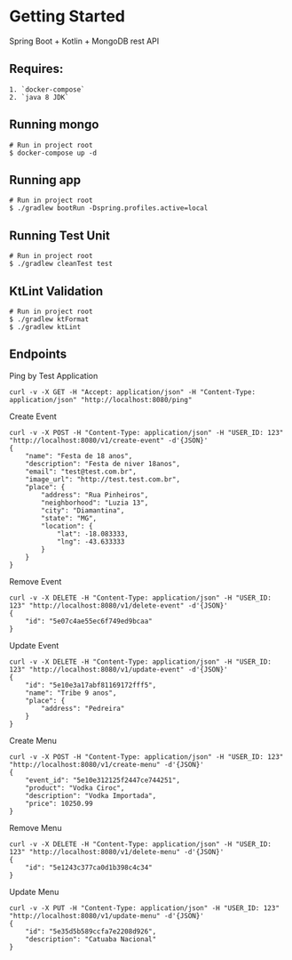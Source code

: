 # Getting Started

Spring Boot + Kotlin + MongoDB rest API

## Requires:
```
1. `docker-compose`
2. `java 8 JDK` 
```

## Running mongo
```
# Run in project root
$ docker-compose up -d
```

## Running app
```
# Run in project root
$ ./gradlew bootRun -Dspring.profiles.active=local
```

## Running Test Unit
```
# Run in project root
$ ./gradlew cleanTest test
```

## KtLint Validation
```
# Run in project root
$ ./gradlew ktFormat
$ ./gradlew ktLint
```

## Endpoints
Ping by Test Application
```
curl -v -X GET -H "Accept: application/json" -H "Content-Type: application/json" "http://localhost:8080/ping"
```

Create Event
```
curl -v -X POST -H "Content-Type: application/json" -H "USER_ID: 123" "http://localhost:8080/v1/create-event" -d'{JSON}'
{
    "name": "Festa de 18 anos",
    "description": "Festa de niver 18anos",
    "email": "test@test.com.br",
    "image_url": "http://test.test.com.br",
    "place": {
        "address": "Rua Pinheiros",
        "neighborhood": "Luzia 13",
        "city": "Diamantina",
        "state": "MG",
        "location": {
            "lat": -18.083333,
            "lng": -43.633333
        }
    }
}
```

Remove Event
```
curl -v -X DELETE -H "Content-Type: application/json" -H "USER_ID: 123" "http://localhost:8080/v1/delete-event" -d'{JSON}'
{
	"id": "5e07c4ae55ec6f749ed9bcaa"
}
```

Update Event
```
curl -v -X DELETE -H "Content-Type: application/json" -H "USER_ID: 123" "http://localhost:8080/v1/update-event" -d'{JSON}'
{
    "id": "5e10e3a17abf81169172fff5",
    "name": "Tribe 9 anos",
    "place": {
        "address": "Pedreira"
    }
}
```

Create Menu
```
curl -v -X POST -H "Content-Type: application/json" -H "USER_ID: 123" "http://localhost:8080/v1/create-menu" -d'{JSON}'
{
	"event_id": "5e10e312125f2447ce744251",
	"product": "Vodka Ciroc",
	"description": "Vodka Importada",
	"price": 10250.99
}
```

Remove Menu
```
curl -v -X DELETE -H "Content-Type: application/json" -H "USER_ID: 123" "http://localhost:8080/v1/delete-menu" -d'{JSON}'
{
    "id": "5e1243c377ca0d1b398c4c34"
}
```

Update Menu
```
curl -v -X PUT -H "Content-Type: application/json" -H "USER_ID: 123" "http://localhost:8080/v1/update-menu" -d'{JSON}'
{
    "id": "5e35d5b589ccfa7e2208d926",
    "description": "Catuaba Nacional"
}
```
